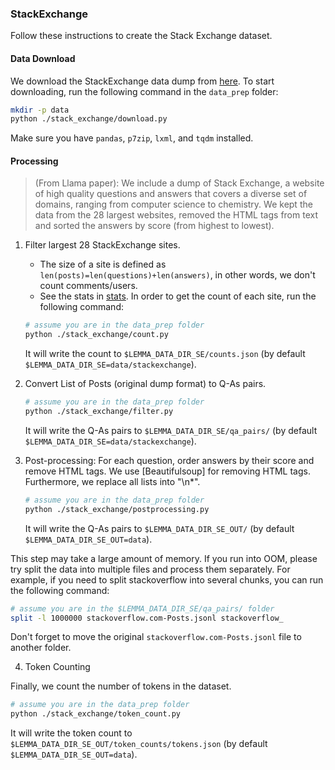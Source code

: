 ### StackExchange

Follow these instructions to create the Stack Exchange dataset.

#### Data Download

We download the StackExchange data dump from [here](https://archive.org/download/stackexchange). To start downloading,
run the following command in the `data_prep` folder:

```bash
mkdir -p data
python ./stack_exchange/download.py
```

Make sure you have `pandas`, `p7zip`, `lxml`, and `tqdm` installed.

#### Processing

> (From Llama paper): We include a dump of Stack Exchange, a website of high quality questions and answers that covers a
> diverse set of domains, ranging from computer science to chemistry. We kept the data from the 28 largest websites,
> removed the HTML tags from text and sorted the answers by score (from highest to lowest).

1) Filter largest 28 StackExchange sites.
    - The size of a site is defined as `len(posts)=len(questions)+len(answers)`, in other words, we don't count comments/users.
    - See the stats in [stats](data_stats/stackexchange.md).
    In order to get the count of each site, run the following command:

    ```bash
    # assume you are in the data_prep folder
    python ./stack_exchange/count.py
    ```
    It will write the count to `$LEMMA_DATA_DIR_SE/counts.json` (by default `$LEMMA_DATA_DIR_SE=data/stackexchange`).

2) Convert List of Posts (original dump format) to Q-As pairs.

    ```bash
    # assume you are in the data_prep folder
    python ./stack_exchange/filter.py
    ```
    It will write the Q-As pairs to `$LEMMA_DATA_DIR_SE/qa_pairs/` (by default `$LEMMA_DATA_DIR_SE=data/stackexchange`).

3) Post-processing: For each question, order answers by their score and remove HTML tags. We use [Beautifulsoup] for removing HTML tags. Furthermore, we replace all lists into "\n*".

      ```bash
      # assume you are in the data_prep folder
      python ./stack_exchange/postprocessing.py
      ```
      It will write the Q-As pairs to `$LEMMA_DATA_DIR_SE_OUT/` (by default `$LEMMA_DATA_DIR_SE_OUT=data`).
  
  This step may take a large amount of memory. If you run into OOM, please try split the data into multiple files and process them separately. For example, if you need to split stackoverflow into several chunks, you can run the following command:
  
  ```bash
  # assume you are in the $LEMMA_DATA_DIR_SE/qa_pairs/ folder
  split -l 1000000 stackoverflow.com-Posts.jsonl stackoverflow_
  ```

  Don't forget to move the original `stackoverflow.com-Posts.jsonl` file to another folder.

4) Token Counting

Finally, we count the number of tokens in the dataset.

```bash
# assume you are in the data_prep folder
python ./stack_exchange/token_count.py
```

It will write the token count to `$LEMMA_DATA_DIR_SE_OUT/token_counts/tokens.json` (by default `$LEMMA_DATA_DIR_SE_OUT=data`).